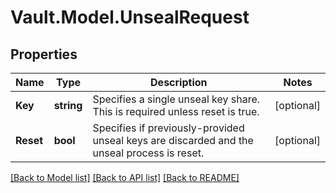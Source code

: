 # Vault.Model.UnsealRequest

## Properties

Name | Type | Description | Notes
------------ | ------------- | ------------- | -------------
**Key** | **string** | Specifies a single unseal key share. This is required unless reset is true. | [optional] 
**Reset** | **bool** | Specifies if previously-provided unseal keys are discarded and the unseal process is reset. | [optional] 


[[Back to Model list]](../README.md#documentation-for-models) [[Back to API list]](../README.md#documentation-for-api-endpoints) [[Back to README]](../README.md)

